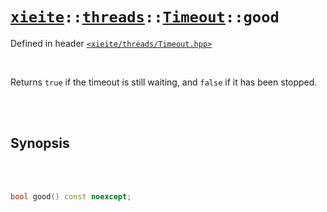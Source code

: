 # [`xieite`](../../../README.md)`::`[`threads`](../../../docs/threads.md)`::`[`Timeout`](../../../docs/threads/Timeout.md)`::good`
Defined in header [`<xieite/threads/Timeout.hpp>`](../../../include/xieite/threads/Timeout.hpp)

<br/>

Returns `true` if the timeout is still waiting, and `false` if it has been stopped.

<br/><br/>

## Synopsis

<br/><br/>

```cpp
bool good() const noexcept;
```
